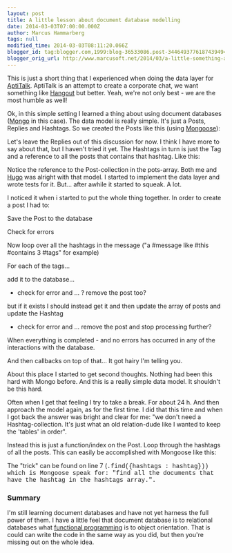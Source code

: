 ```yaml
---
layout: post
title: A little lesson about document database modelling
date: 2014-03-03T07:00:00.000Z
author: Marcus Hammarberg
tags: null
modified_time: 2014-03-03T08:11:20.066Z
blogger_id: tag:blogger.com,1999:blog-36533086.post-3446493776187439494
blogger_orig_url: http://www.marcusoft.net/2014/03/a-little-something-about-document.html
---
```





This is just a short thing that I experienced when doing the data layer
for <a href="https://github.com/aptitud/AptiTalk/"
target="_blank">AptiTalk</a>. AptiTalk is an attempt to create a
corporate chat, we want something like <a
href="https://www.google.com/url?sa=t&amp;rct=j&amp;q=&amp;esrc=s&amp;source=web&amp;cd=1&amp;cad=rja&amp;ved=0CDIQFjAA&amp;url=http%3A%2F%2Fwww.google.com%2F%2B%2Flearnmore%2Fhangouts%2F&amp;ei=qRcTU-XJCsKzrgepiYFA&amp;usg=AFQjCNH-P70gSLr7wjgZKT-qqdr3n_4Vug&amp;sig2=au1emkig9IJYvXhJY4H2Lw&amp;bvm=bv.62286460,d.bmk"
target="_blank">Hangout</a> but better. Yeah, we're not only best - we
are the most humble as well!

Ok, in this simple setting I learned a thing about using document
databases (<a href="http://www.mongodb.org/" target="_blank">Mongo</a>
in this case).
The data model is really simple. It's just a
Posts, Replies and Hashtags. So we created the Posts like this (using
<a href="http://www.marcusoft.net/2014/03/mnb-mongoosejs.html"
target="_blank">Mongoose</a>):

Let's leave the Replies out of this discussion for now. I think I have
more to say about that, but I haven't tried it yet. The Hashtags in turn
is just the Tag and a reference to all the posts that contains that
hashtag. Like this:

Notice the reference to the Post-collection in the pots-array. Both me
and
<a href="http://twitter.com/hugohaggmark" target="_blank">Hugo</a> was
alright with that model. I started to implement the data layer and wrote
tests for it.
But... after awhile it started to squeak. A lot.

I noticed it when i started to put the whole thing together. In order to
create a post I had to:

Save the Post to the database

Check for errors

Now loop over all the hashtags in the message ("a \#message like \#this
\#contains 3 \#tags" for example)

For each of the tags...

add it to the database...

- check for error and ... ? remove the post too?

but if it exists I should instead get it and then update the array of
posts and update the Hashtag

- check for error and ... remove the post and stop processing further?

When everything is completed - and no errors has occurred in any of the
interactions with the database.

And then callbacks on top of that... It got hairy I'm telling you.



About this place I started to get second thoughts. Nothing had been this
hard with Mongo before. And this is a really simple data model. It
shouldn't be this hard.







Often when I get that feeling I try to take a break. For about 24 h. And
then approach the model again, as for the first time. I did that this
time and when I got back the answer was bright and clear for me: "we
don't need a Hashtag-collection. It's just what an old relation-dude
like I wanted to keep the 'tables' in order".







Instead this is just a function/index on the Post. Loop through the
hashtags of all the posts. This can easily be accomplished with Mongoose
like this:




The "trick" can be found on line 7 (<span
style="font-family: Courier New, Courier, monospace;">.find({hashtags :
hashtag})) which is Mongoose speak for: "find all the documents
that have the <span
style="font-family: 'Courier New', Courier, monospace;">hashtag in
the <span
style="font-family: 'Courier New', Courier, monospace;">hashtags array.".

### Summary




I'm still learning document databases and have not yet harness the full
power of them. I have a little feel that document database is to
relational databases what
<a href="http://www.manning.com/petricek/" target="_blank">functional
programming</a> is to object orientation. That is could can write the
code in the same way as you did, but then you're missing out on the
whole idea.


